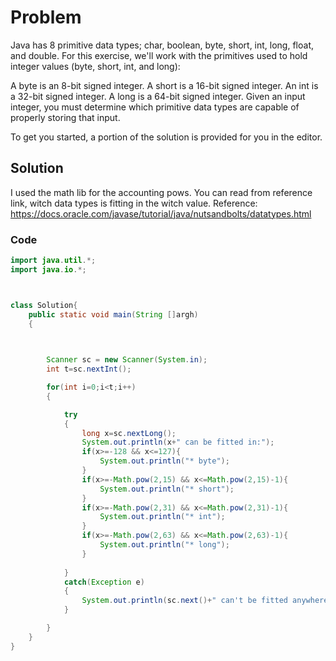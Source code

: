 # Problem
Java has 8 primitive data types; char, boolean, byte, short, int, long, float, and double. For this exercise, we'll work with the primitives used to hold integer values (byte, short, int, and long):

A byte is an 8-bit signed integer.
A short is a 16-bit signed integer.
An int is a 32-bit signed integer.
A long is a 64-bit signed integer.
Given an input integer, you must determine which primitive data types are capable of properly storing that input.

To get you started, a portion of the solution is provided for you in the editor.

## Solution
I used the math lib for the accounting pows. You can read from reference link, witch data types is fitting in the witch value.
Reference: https://docs.oracle.com/javase/tutorial/java/nutsandbolts/datatypes.html


### Code
```java
import java.util.*;
import java.io.*;



class Solution{
    public static void main(String []argh)
    {

        

        Scanner sc = new Scanner(System.in);
        int t=sc.nextInt();

        for(int i=0;i<t;i++)
        {

            try
            {
                long x=sc.nextLong();
                System.out.println(x+" can be fitted in:");
                if(x>=-128 && x<=127){
                    System.out.println("* byte");
                }
                if(x>=-Math.pow(2,15) && x<=Math.pow(2,15)-1){
                    System.out.println("* short");
                }
                if(x>=-Math.pow(2,31) && x<=Math.pow(2,31)-1){
                    System.out.println("* int");
                }
                if(x>=-Math.pow(2,63) && x<=Math.pow(2,63)-1){
                    System.out.println("* long");
                }
                
            }
            catch(Exception e)
            {
                System.out.println(sc.next()+" can't be fitted anywhere.");
            }

        }
    }
}




```
